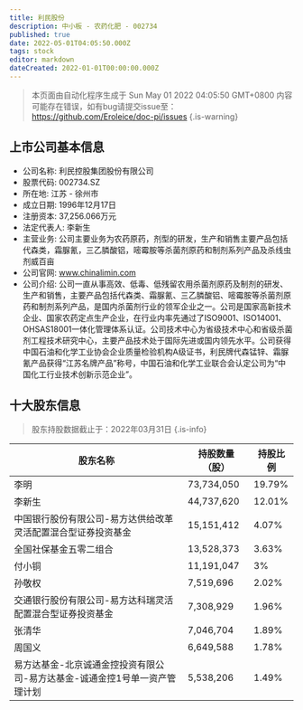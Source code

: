 ```yaml
---
title: 利民股份
description: 中小板 - 农药化肥 - 002734
published: true
date: 2022-05-01T04:05:50.000Z
tags: stock
editor: markdown
dateCreated: 2022-01-01T00:00:00.000Z
---
```


> 本页面由自动化程序生成于 Sun May 01 2022 04:05:50 GMT+0800
> 内容可能存在错误，如有bug请提交issue至：https://github.com/Eroleice/doc-pi/issues
{.is-warning}

## 上市公司基本信息
- 公司名称: 利民控股集团股份有限公司
- 股票代码: 002734.SZ
- 所在地: 江苏 - 徐州市
- 成立日期: 1996年12月17日
- 注册资本: 37,256.066万元
- 法定代表人: 李新生
- 主营业务: 公司主要业务为农药原药，剂型的研发，生产和销售主要产品包括代森类，霜脲氰，三乙膦酸铝，嘧霉胺等杀菌剂原药和制剂系列产品及杀线虫剂威百亩
- 公司官网: www.chinalimin.com
- 公司介绍: 公司一直从事高效、低毒、低残留农用杀菌剂原药及制剂的研发、生产和销售，主要产品包括代森类、霜脲氰、三乙膦酸铝、嘧霉胺等杀菌剂原药和制剂系列产品，是国内杀菌剂行业的领军企业之一。公司是国家高新技术企业、国家农药定点生产企业，在行业内率先通过了ISO9001、ISO14001、OHSAS18001一体化管理体系认证。公司技术中心为省级技术中心和省级杀菌剂工程技术研究中心，主要产品技术处于国际先进或国内领先水平。公司获得中国石油和化学工业协会企业质量检验机构A级证书，利民牌代森锰锌、霜脲氰产品获得“江苏名牌产品”称号，中国石油和化学工业联合会认定公司为“中国化工行业技术创新示范企业”。


## 十大股东信息
> 股东持股数据截止于：2022年03月31日
{.is-info}

| 股东名称 | 持股数量（股） | 持股比例 |
| --- | --- | --- |
| 李明 | 73,734,050 | 19.79% |
| 李新生 | 44,737,620 | 12.01% |
| 中国银行股份有限公司-易方达供给改革灵活配置混合型证券投资基金 | 15,151,412 | 4.07% |
| 全国社保基金五零二组合 | 13,528,373 | 3.63% |
| 付小铜 | 11,191,047 | 3% |
| 孙敬权 | 7,519,696 | 2.02% |
| 交通银行股份有限公司-易方达科瑞灵活配置混合型证券投资基金 | 7,308,929 | 1.96% |
| 张清华 | 7,046,704 | 1.89% |
| 周国义 | 6,649,588 | 1.78% |
| 易方达基金-北京诚通金控投资有限公司-易方达基金-诚通金控1号单一资产管理计划 | 5,538,206 | 1.49% |




